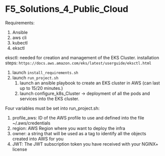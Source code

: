 # F5_Solutions_4_Public_Cloud


Requirements:

1) Ansible
2) aws cli
3) kubectl
4) eksctl

eksctl: 
needed for creation and management of the EKS Cluster.
installation steps: `https://docs.aws.amazon.com/eks/latest/userguide/eksctl.html`

1) launch `install_requirements.sh`
2) launch `run_project.sh`
   1) launch an ansible playbook to create an EKS cluster in AWS (can last up to 15/20 minutes.)
   2) launch configure_k8s_Cluster -> deployment of all the pods and services into the EKS cluster.

Four variables must be set into run_project.sh:
1) profile_aws: ID of the AWS profile to use and defined into the file ~/.aws/credentials
2) region: AWS Region where you want to deploy the infra
3) owner: a string that will be used as a tag to identify all the objects created into AWS for you
4) JWT: The JWT subscription token you have received with your NGINX+ license


